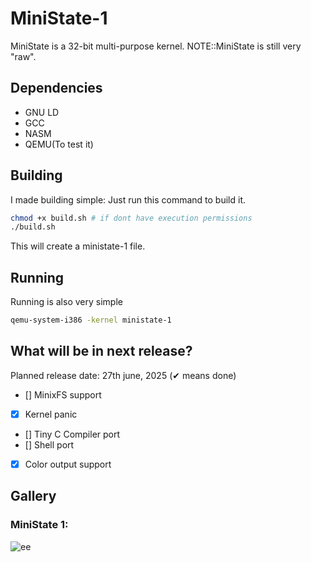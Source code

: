 # MiniState-1
MiniState is a 32-bit multi-purpose kernel.
NOTE::MiniState is still very "raw".
## Dependencies
* GNU LD
* GCC
* NASM 
* QEMU(To test it)
## Building
I made building simple: Just run this command to build it.
```bash
chmod +x build.sh # if dont have execution permissions
./build.sh
```
This will create a ministate-1 file.
## Running
Running is also very simple
```bash
qemu-system-i386 -kernel ministate-1
```

## What will be in next release?
Planned release date: 27th june, 2025
(✔ means done)
- [] MinixFS support
- [x] Kernel panic
- [] Tiny C Compiler port
- [] Shell port
- [x] Color output support
## Gallery
### MiniState 1:
![ee](https://i.ibb.co/X1TV8dC/minist.png)
